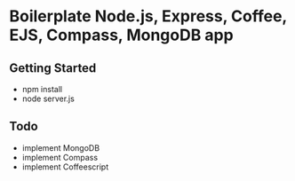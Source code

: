 #  Boilerplate Node.js, Express, Coffee, EJS, Compass, MongoDB app

## Getting Started

- npm install
- node server.js

## Todo

- implement MongoDB
- implement Compass
- implement Coffeescript